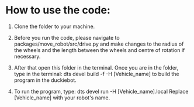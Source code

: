 # How to use the code:

1.  Clone the folder to your machine. 

2.  Before you run the code, please navigate to 
      packages/move_robot/src/drive.py
and make changes to the radius of the wheels and the length between the wheels and centre of rotation if necessary. 

3.  After that open this folder in the terminal. Once you are in the folder, type in the terminal:
      dts devel build -f -H [Vehicle_name]
to build the program in the duckiebot.

4.  To run the program, type:
      dts devel run -H [Vehicle_name].local
Replace
      [Vehicle_name]
with your robot's name.
